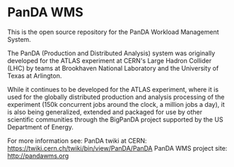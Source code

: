 PanDA WMS
=========

This is the open source repository for the PanDA Workload Management System.

The PanDA (Production and Distributed Analysis) system was originally developed for the ATLAS experiment at CERN's Large Hadron Collider (LHC) by teams at Brookhaven National Laboratory and the University of Texas at Arlington. 

While it continues to be developed for the ATLAS experiment, where it is used for the globally distributed production and analysis processing of the experiment (150k concurrent jobs around the clock, a million jobs a day), it is also being generalized, extended and packaged for use by other scientific communities through the BigPanDA project supported by the US Department of Energy.

For more information see:
PanDA twiki at CERN: https://twiki.cern.ch/twiki/bin/view/PanDA/PanDA
PanDA WMS project site: http://pandawms.org
